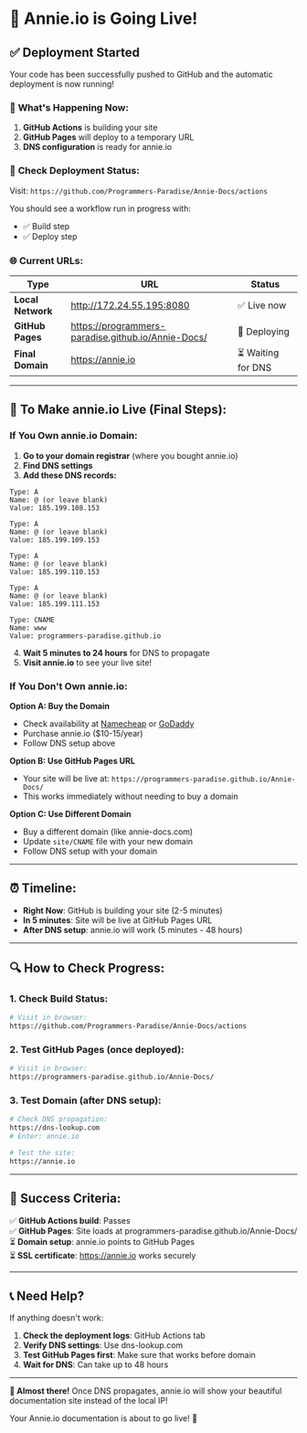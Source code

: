 # 🎉 Annie.io is Going Live!

## ✅ **Deployment Started**

Your code has been successfully pushed to GitHub and the automatic deployment is now running!

### 🚀 **What's Happening Now:**

1. **GitHub Actions** is building your site
2. **GitHub Pages** will deploy to a temporary URL
3. **DNS configuration** is ready for annie.io

### 📍 **Check Deployment Status:**

Visit: `https://github.com/Programmers-Paradise/Annie-Docs/actions`

You should see a workflow run in progress with:
- ✅ Build step
- ✅ Deploy step

### 🌐 **Current URLs:**

| Type | URL | Status |
|------|-----|---------|
| **Local Network** | http://172.24.55.195:8080 | ✅ Live now |
| **GitHub Pages** | https://programmers-paradise.github.io/Annie-Docs/ | 🔄 Deploying |
| **Final Domain** | https://annie.io | ⏳ Waiting for DNS |

---

## 🎯 **To Make annie.io Live (Final Steps):**

### If You Own annie.io Domain:

1. **Go to your domain registrar** (where you bought annie.io)
2. **Find DNS settings** 
3. **Add these DNS records:**

```dns
Type: A
Name: @ (or leave blank)
Value: 185.199.108.153

Type: A  
Name: @ (or leave blank)
Value: 185.199.109.153

Type: A
Name: @ (or leave blank)
Value: 185.199.110.153

Type: A
Name: @ (or leave blank)
Value: 185.199.111.153

Type: CNAME
Name: www
Value: programmers-paradise.github.io
```

4. **Wait 5 minutes to 24 hours** for DNS to propagate
5. **Visit annie.io** to see your live site!

### If You Don't Own annie.io:

**Option A: Buy the Domain**
- Check availability at [Namecheap](https://namecheap.com) or [GoDaddy](https://godaddy.com)
- Purchase annie.io ($10-15/year)
- Follow DNS setup above

**Option B: Use GitHub Pages URL**
- Your site will be live at: `https://programmers-paradise.github.io/Annie-Docs/`
- This works immediately without needing to buy a domain

**Option C: Use Different Domain**
- Buy a different domain (like annie-docs.com)
- Update `site/CNAME` file with your new domain
- Follow DNS setup with your domain

---

## ⏰ **Timeline:**

- **Right Now**: GitHub is building your site (2-5 minutes)
- **In 5 minutes**: Site will be live at GitHub Pages URL
- **After DNS setup**: annie.io will work (5 minutes - 48 hours)

---

## 🔍 **How to Check Progress:**

### 1. Check Build Status:
```bash
# Visit in browser:
https://github.com/Programmers-Paradise/Annie-Docs/actions
```

### 2. Test GitHub Pages (once deployed):
```bash
# Visit in browser:
https://programmers-paradise.github.io/Annie-Docs/
```

### 3. Test Domain (after DNS setup):
```bash
# Check DNS propagation:
https://dns-lookup.com
# Enter: annie.io

# Test the site:
https://annie.io
```

---

## 🎯 **Success Criteria:**

✅ **GitHub Actions build**: Passes  
✅ **GitHub Pages**: Site loads at programmers-paradise.github.io/Annie-Docs/  
⏳ **Domain setup**: annie.io points to GitHub Pages  
⏳ **SSL certificate**: https://annie.io works securely  

---

## 📞 **Need Help?**

If anything doesn't work:

1. **Check the deployment logs**: GitHub Actions tab
2. **Verify DNS settings**: Use dns-lookup.com  
3. **Test GitHub Pages first**: Make sure that works before domain
4. **Wait for DNS**: Can take up to 48 hours

---

**🎊 Almost there!** Once DNS propagates, annie.io will show your beautiful documentation site instead of the local IP!

Your Annie.io documentation is about to go live! 🚀
